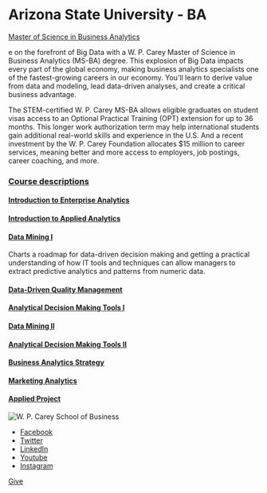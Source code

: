 # Arizona State University - BA

[Master of Science in Business Analytics](https://wpcarey.asu.edu/masters-programs/business-analytics)

e on the forefront of Big Data with a W. P. Carey Master of Science in Business Analytics \(MS-BA\) degree. This explosion of Big Data impacts every part of the global economy, making business analytics specialists one of the fastest-growing careers in our economy. You'll learn to derive value from data and modeling, lead data-driven analyses, and create a critical business advantage.

The STEM-certified W. P. Carey MS-BA allows eligible graduates on student visas access to an Optional Practical Training \(OPT\) extension for up to 36 months. This longer work authorization term may help international students gain additional real-world skills and experience in the U.S. And a recent investment by the W. P. Carey Foundation allocates $15 million to career services, meaning better and more access to employers, job postings, career coaching, and more.

### [Course descriptions](https://wpcarey.asu.edu/masters-programs/business-analytics/curriculum)

#### [Introduction to Enterprise Analytics](https://wpcarey.asu.edu/masters-programs/business-analytics/curriculum#enterprise-analytics)

#### [Introduction to Applied Analytics](https://wpcarey.asu.edu/masters-programs/business-analytics/curriculum#applied-analytics)

#### [Data Mining I](https://wpcarey.asu.edu/masters-programs/business-analytics/curriculum#data-mining-I)

Charts a roadmap for data-driven decision making and getting a practical understanding of how IT tools and techniques can allow managers to extract predictive analytics and patterns from numeric data.

#### [Data-Driven Quality Management](https://wpcarey.asu.edu/masters-programs/business-analytics/curriculum#data-driven-management)

#### [Analytical Decision Making Tools I](https://wpcarey.asu.edu/masters-programs/business-analytics/curriculum#analytical-decision-I)

#### [Data Mining II](https://wpcarey.asu.edu/masters-programs/business-analytics/curriculum#data-mining-II)

#### [Analytical Decision Making Tools II](https://wpcarey.asu.edu/masters-programs/business-analytics/curriculum#analytical-decision-II)

#### [Business Analytics Strategy](https://wpcarey.asu.edu/masters-programs/business-analytics/curriculum#business-analytics-strategy)

#### [Marketing Analytics](https://wpcarey.asu.edu/masters-programs/business-analytics/curriculum#marketing-analytics)

#### [Applied Project](https://wpcarey.asu.edu/masters-programs/business-analytics/curriculum#applied-project)

![W. P. Carey School of Business](https://wpcarey.asu.edu/sites/default/files/asu-wpcarey-transparent_1.png)

* [Facebook](https://www.facebook.com/wpcareyschool)
* [Twitter](https://twitter.com/wpcareyschool)
* [LinkedIn](https://www.linkedin.com/groups?gid=43848)
* [Youtube](https://youtube.com/wpcareyschool)
* [Instagram](https://www.instagram.com/wpcareyschool)

[Give](https://wpcarey.asu.edu/give)  





